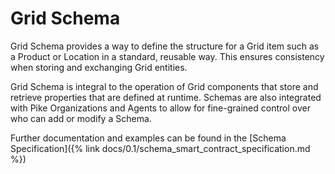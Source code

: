 # Grid Schema

<!--
  Copyright 2018-2020 Cargill Incorporated
  Licensed under Creative Commons Attribution 4.0 International License
  https://creativecommons.org/licenses/by/4.0/
-->

Grid Schema provides a way to define the structure for a Grid item such as a
Product or Location in a standard, reusable way. This ensures consistency when
storing and exchanging Grid entities.

Grid Schema is integral to the operation of Grid components that store and
retrieve properties that are defined at runtime. Schemas are also integrated
with Pike Organizations and Agents to allow for fine-grained control over who
can add or modify a Schema.

Further documentation and examples can be found in the [Schema Specification]({%
link docs/0.1/schema_smart_contract_specification.md %})
